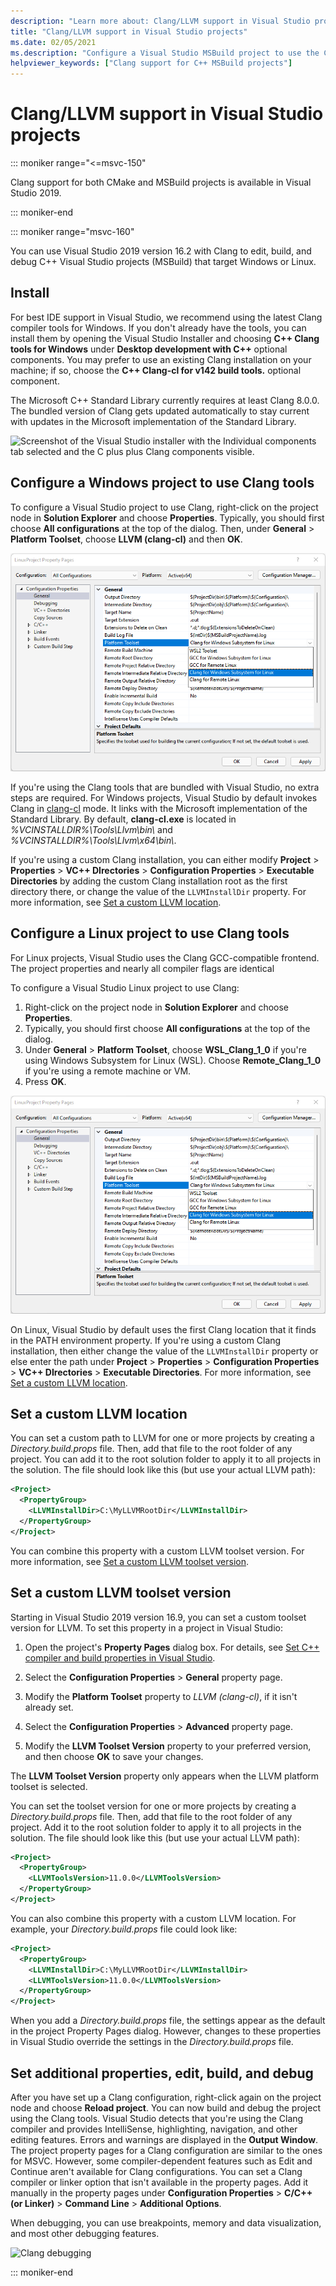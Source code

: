 ```yaml
---
description: "Learn more about: Clang/LLVM support in Visual Studio projects"
title: "Clang/LLVM support in Visual Studio projects"
ms.date: 02/05/2021
ms.description: "Configure a Visual Studio MSBuild project to use the Clang/LLVM toolchain."
helpviewer_keywords: ["Clang support for C++ MSBuild projects"]
---
```

# Clang/LLVM support in Visual Studio projects

::: moniker range="<=msvc-150"

Clang support for both CMake and MSBuild projects is available in Visual Studio 2019.

::: moniker-end

::: moniker range="msvc-160"

You can use Visual Studio 2019 version 16.2 with Clang to edit, build, and debug C++ Visual Studio projects (MSBuild) that target Windows or Linux.

## Install

For best IDE support in Visual Studio, we recommend using the latest Clang compiler tools for Windows. If you don't already have the tools, you can install them by opening the Visual Studio Installer and choosing **C++ Clang tools for Windows** under **Desktop development with C++** optional components. You may prefer to use an existing Clang installation on your machine; if so, choose the **C++ Clang-cl for v142 build tools.** optional component.

The Microsoft C++ Standard Library currently requires at least Clang 8.0.0. The bundled version of Clang gets updated automatically to stay current with updates in the Microsoft implementation of the Standard Library.

![Screenshot of the Visual Studio installer with the Individual components tab selected and the C plus plus Clang components visible.](media/clang-install-vs2019.png)

## Configure a Windows project to use Clang tools

To configure a Visual Studio project to use Clang, right-click on the project node in **Solution Explorer** and choose **Properties**. Typically, you should first choose **All configurations** at the top of the dialog. Then, under **General** > **Platform Toolset**, choose **LLVM (clang-cl)** and then **OK**.

![Screenshot of the Property Pages dialog box with Configuration Properties > General selected and the Platform Toolset and L L V M (clang c l) options highlighted.](media/clang-msbuild-prop-page.png)

If you're using the Clang tools that are bundled with Visual Studio, no extra steps are required. For Windows projects, Visual Studio by default invokes Clang in [clang-cl](https://llvm.org/devmtg/2014-04/PDFs/Talks/clang-cl.pdf) mode. It links with the Microsoft implementation of the Standard Library. By default, **clang-cl.exe** is located in *%VCINSTALLDIR%\\Tools\\Llvm\\bin\\* and *%VCINSTALLDIR%\\Tools\\Llvm\\x64\\bin\\*.

If you're using a custom Clang installation, you can either modify **Project** > **Properties** > **VC++ DIrectories** > **Configuration Properties** > **Executable Directories** by adding the custom Clang installation root as the first directory there, or change the value of the `LLVMInstallDir` property. For more information, see [Set a custom LLVM location](#custom_llvm_location).

## Configure a Linux project to use Clang tools

For Linux projects, Visual Studio uses the Clang GCC-compatible frontend. The project properties and nearly all compiler flags are identical

To configure a Visual Studio Linux project to use Clang:

1. Right-click on the project node in **Solution Explorer** and choose **Properties**.
1. Typically, you should first choose **All configurations** at the top of the dialog.
1. Under **General** > **Platform Toolset**, choose **WSL_Clang_1_0** if you're using Windows Subsystem for Linux (WSL). Choose **Remote_Clang_1_0** if you're using a remote machine or VM.
1. Press **OK**.

![Screenshot of the Console App clang Visual Studio 2019 Property Pages dialog box with Configuration Properties > General selected and the Platform Toolset and L L V M (clang c l) options highlighted.](media/clang-msbuild-prop-page.png)

On Linux, Visual Studio by default uses the first Clang location that it finds in the PATH environment property. If you're using a custom Clang installation, then either change the value of the `LLVMInstallDir` property or else enter the path under **Project** > **Properties** > **Configuration Properties** > **VC++ DIrectories** > **Executable Directories**. For more information, see [Set a custom LLVM location](#custom_llvm_location).

## <a name="custom_llvm_location"></a> Set a custom LLVM location

You can set a custom path to LLVM for one or more projects by creating a *Directory.build.props* file. Then, add that file to the root folder of any project. You can add it to the root solution folder to apply it to all projects in the solution. The file should look like this (but use your actual LLVM path):

```xml
<Project>
  <PropertyGroup>
    <LLVMInstallDir>C:\MyLLVMRootDir</LLVMInstallDir>
  </PropertyGroup>
</Project>
```

You can combine this property with a custom LLVM toolset version. For more information, see [Set a custom LLVM toolset version](#custom_llvm_toolset).

## <a name="custom_llvm_toolset"></a> Set a custom LLVM toolset version

Starting in Visual Studio 2019 version 16.9, you can set a custom toolset version for LLVM. To set this property in a project in Visual Studio:

1. Open the project's **Property Pages** dialog box. For details, see [Set C++ compiler and build properties in Visual Studio](./working-with-project-properties.md).

1. Select the **Configuration Properties** > **General** property page.

1. Modify the **Platform Toolset** property to *LLVM (clang-cl)*, if it isn't already set.

1. Select the **Configuration Properties** > **Advanced** property page.

1. Modify the **LLVM Toolset Version** property to your preferred version, and then choose **OK** to save your changes.

The **LLVM Toolset Version** property only appears when the LLVM platform toolset is selected.

You can set the toolset version for one or more projects by creating a *Directory.build.props* file. Then, add that file to the root folder of any project. Add it to the root solution folder to apply it to all projects in the solution. The file should look like this (but use your actual LLVM path):

```xml
<Project>
  <PropertyGroup>
    <LLVMToolsVersion>11.0.0</LLVMToolsVersion>
  </PropertyGroup>
</Project>
```

You can also combine this property with a custom LLVM location. For example, your *Directory.build.props* file could look like:

```xml
<Project>
  <PropertyGroup>
    <LLVMInstallDir>C:\MyLLVMRootDir</LLVMInstallDir>
    <LLVMToolsVersion>11.0.0</LLVMToolsVersion>
  </PropertyGroup>
</Project>
```

When you add a *Directory.build.props* file, the settings appear as the default in the project Property Pages dialog. However, changes to these properties in Visual Studio override the settings in the *Directory.build.props* file.

## Set additional properties, edit, build, and debug

After you have set up a Clang configuration, right-click again on the project node and choose **Reload project**. You can now build and debug the project using the Clang tools. Visual Studio detects that you're using the Clang compiler and provides IntelliSense, highlighting, navigation, and other editing features. Errors and warnings are displayed in the **Output Window**. The project property pages for a Clang configuration are similar to the ones for MSVC. However, some compiler-dependent features such as Edit and Continue aren't available for Clang configurations. You can set a Clang compiler or linker option that isn't available in the property pages. Add it manually in the property pages under **Configuration Properties** > **C/C++ (or Linker)** > **Command Line** > **Additional Options**.

When debugging, you can use breakpoints, memory and data visualization, and most other debugging features.  

![Clang debugging](media/clang-debug-msbuild.png)

::: moniker-end
